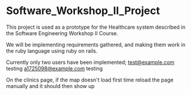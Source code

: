# Software_Workshop_II_Project

This project is used as a prototype for the Healthcare system described in the Software Engineering Workshop II Course.

We will be implementing requirements gathered, and making them work in the ruby language using ruby on rails.

Currently only two users have been implemented;
test@example.com        testing
a1725098@example.com    testing

On the clinics page, if the map doesn't load first time reload the page manually and it should then show up

